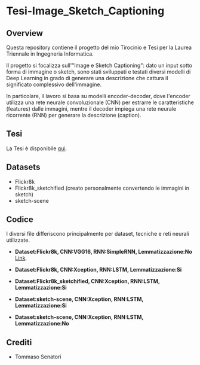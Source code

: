 # Tesi-Image_Sketch_Captioning

## Overview
Questa repository contiene il progetto del mio Tirocinio e Tesi per la Laurea Triennale in Ingegneria Informatica.

Il progetto si focalizza sull'"Image e Sketch Captioning": dato un input sotto forma di immagine o sketch, sono stati sviluppati e testati diversi modelli di Deep Learning in grado di generare una descrizione che cattura il significato complessivo dell'immagine.

In particolare, il lavoro si basa su modelli encoder-decoder, dove l'encoder utilizza una rete neurale convoluzionale (CNN) per estrarre le caratteristiche (features) dalle immagini, mentre il decoder impiega una rete neurale ricorrente (RNN) per generare la descrizione (caption).


## Tesi
La Tesi è disponibile [qui]().
## Datasets
- Flickr8k
- Flickr8k_sketchified (creato personalmente convertendo le immagini in sketch)
- sketch-scene
## Codice
I diversi file differiscono principalmente per dataset, tecniche e reti neurali utilizzate.
- **Dataset:Flickr8k, CNN:VGG16, RNN:SimpleRNN, Lemmatizzazione:No**
  [Link]().

- **Dataset:Flickr8k, CNN:Xception, RNN:LSTM, Lemmatizzazione:Si**

- **Dataset:Flickr8k_sketchified, CNN:Xception, RNN:LSTM, Lemmatizzazione:Si**

- **Dataset:sketch-scene, CNN:Xception, RNN:LSTM, Lemmatizzazione:Si**

- **Dataset:sketch-scene, CNN:Xception, RNN:LSTM, Lemmatizzazione:No**

## Crediti
- Tommaso Senatori
